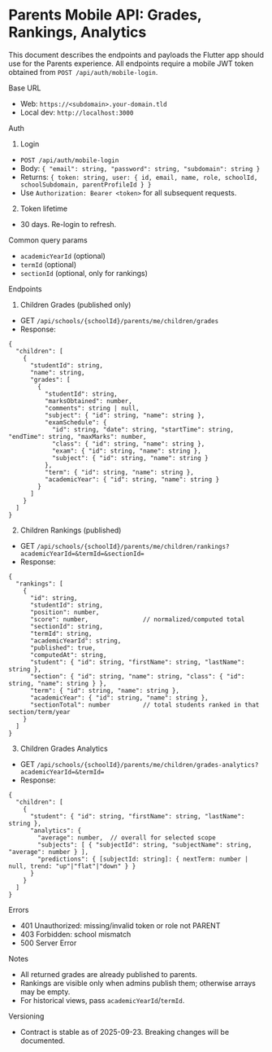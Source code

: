 # Parents Mobile API: Grades, Rankings, Analytics

This document describes the endpoints and payloads the Flutter app should use for the Parents experience. All endpoints require a mobile JWT token obtained from `POST /api/auth/mobile-login`.

Base URL
- Web: `https://<subdomain>.your-domain.tld`
- Local dev: `http://localhost:3000`

Auth
1) Login
- `POST /api/auth/mobile-login`
- Body: `{ "email": string, "password": string, "subdomain": string }`
- Returns: `{ token: string, user: { id, email, name, role, schoolId, schoolSubdomain, parentProfileId } }`
- Use `Authorization: Bearer <token>` for all subsequent requests.

2) Token lifetime
- 30 days. Re-login to refresh.

Common query params
- `academicYearId` (optional)
- `termId` (optional)
- `sectionId` (optional, only for rankings)

Endpoints
1) Children Grades (published only)
- GET `/api/schools/{schoolId}/parents/me/children/grades`
- Response:
```
{
  "children": [
    {
      "studentId": string,
      "name": string,
      "grades": [
        {
          "studentId": string,
          "marksObtained": number,
          "comments": string | null,
          "subject": { "id": string, "name": string },
          "examSchedule": {
            "id": string, "date": string, "startTime": string, "endTime": string, "maxMarks": number,
            "class": { "id": string, "name": string },
            "exam": { "id": string, "name": string },
            "subject": { "id": string, "name": string }
          },
          "term": { "id": string, "name": string },
          "academicYear": { "id": string, "name": string }
        }
      ]
    }
  ]
}
```

2) Children Rankings (published)
- GET `/api/schools/{schoolId}/parents/me/children/rankings?academicYearId=&termId=&sectionId=`
- Response:
```
{
  "rankings": [
    {
      "id": string,
      "studentId": string,
      "position": number,
      "score": number,               // normalized/computed total
      "sectionId": string,
      "termId": string,
      "academicYearId": string,
      "published": true,
      "computedAt": string,
      "student": { "id": string, "firstName": string, "lastName": string },
      "section": { "id": string, "name": string, "class": { "id": string, "name": string } },
      "term": { "id": string, "name": string },
      "academicYear": { "id": string, "name": string },
      "sectionTotal": number         // total students ranked in that section/term/year
    }
  ]
}
```

3) Children Grades Analytics
- GET `/api/schools/{schoolId}/parents/me/children/grades-analytics?academicYearId=&termId=`
- Response:
```
{
  "children": [
    {
      "student": { "id": string, "firstName": string, "lastName": string },
      "analytics": {
        "average": number,  // overall for selected scope
        "subjects": [ { "subjectId": string, "subjectName": string, "average": number } ],
        "predictions": { [subjectId: string]: { nextTerm: number | null, trend: "up"|"flat"|"down" } }
      }
    }
  ]
}
```

Errors
- 401 Unauthorized: missing/invalid token or role not PARENT
- 403 Forbidden: school mismatch
- 500 Server Error

Notes
- All returned grades are already published to parents.
- Rankings are visible only when admins publish them; otherwise arrays may be empty.
- For historical views, pass `academicYearId`/`termId`.

Versioning
- Contract is stable as of 2025-09-23. Breaking changes will be documented.

